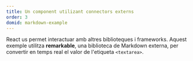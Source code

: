 ```yaml
---
title: Un component utilizant connectors externs
order: 3
domid: markdown-example
---
```


React us permet interactuar amb altres biblioteques i frameworks. Aquest exemple utilitza **remarkable**, una biblioteca de Markdown externa, per convertir en temps real el valor de l'etiqueta `<textarea>`.
